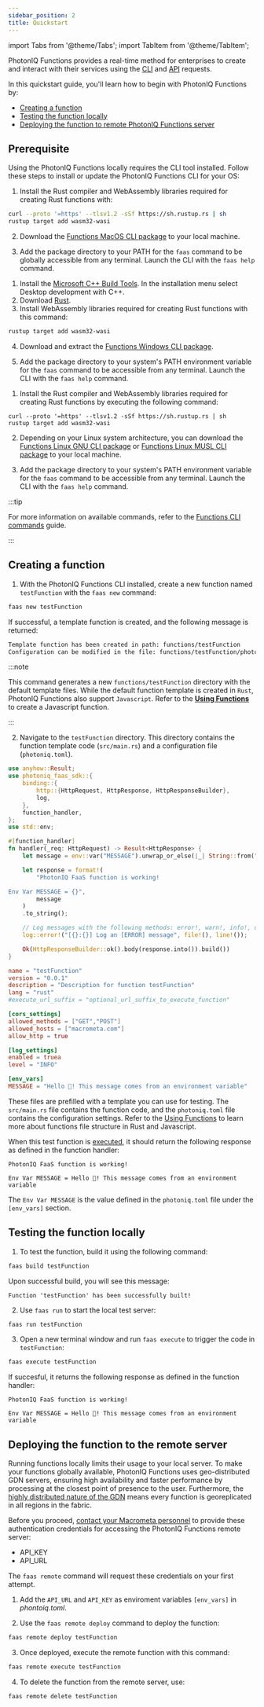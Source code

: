 ```yaml
---
sidebar_position: 2
title: Quickstart
---
```


import Tabs from '@theme/Tabs';
import TabItem from '@theme/TabItem';

PhotonIQ Functions provides a real-time method for enterprises to create and interact with their services using the [CLI](./04-faas-commands/index.md) and [API](https://www.macrometa.com/docs/apiFaas#/) requests.

In this quickstart guide, you'll learn how to begin with PhotonIQ Functions by:
- [Creating a function](#creating-a-function)
- [Testing the function locally](#testing-the-function-locally)
- [Deploying the function to remote PhotonIQ Functions server](#deploying-the-function-to-the-remote-server)

## Prerequisite

Using the PhotonIQ Functions locally requires the CLI tool installed. Follow these steps to install or update the PhotonIQ Functions CLI for your OS:


<Tabs groupId="operating-systems">

<TabItem value="MacOS" label="MacOS">

1. Install the Rust compiler and WebAssembly libraries required for creating Rust functions with:

```bash
curl --proto '=https' --tlsv1.2 -sSf https://sh.rustup.rs | sh
rustup target add wasm32-wasi
```
 2. Download the [Functions MacOS CLI package](https://macrometacorp.github.io/photoniq-faas-cli-docs/faas-1.0.0-x86_64-apple-darwin.tar.gz) to your local machine.

 3. Add the package directory to your PATH for the `faas` command to be globally accessible from any terminal. Launch the CLI with the `faas help` command.

</TabItem>

<TabItem value="Windows" label="Windows">

1. Install the [Microsoft C++ Build Tools](https://visualstudio.microsoft.com/visual-cpp-build-tools/). In the installation menu select Desktop development with C++.
2. Download [Rust](https://www.rust-lang.org/tools/install).
3. Install WebAssembly libraries required for creating Rust functions with this command:

```bash
rustup target add wasm32-wasi
```
4. Download and extract the [Functions Windows CLI package](https://macrometacorp.github.io/photoniq-faas-cli-docs/faas-1.0.0-x86_64-pc-windows-gnu.zip).

5. Add the package directory to your system's PATH environment variable for the `faas` command to be accessible from any terminal. Launch the CLI with the `faas help` command.

</TabItem>

<TabItem value="Linux" label="Linux">

1. Install the Rust compiler and WebAssembly libraries required for creating Rust functions by executing the following command:

```shell
curl --proto '=https' --tlsv1.2 -sSf https://sh.rustup.rs | sh
rustup target add wasm32-wasi
```

2. Depending on your Linux system architecture, you can download the [Functions Linux GNU CLI package](https://macrometacorp.github.io/photoniq-faas-cli-docs/faas-1.0.0-aarch64-unknown-linux-gnu.tar.gz) or [Functions Linux MUSL CLI package](https://macrometacorp.github.io/photoniq-faas-cli-docs/faas-1.0.0-x86_64-unknown-linux-musl.tar.gz) to your local machine.

3. Add the package directory to your system's PATH environment variable for the `faas` command to be accessible from any terminal. Launch the CLI with the `faas help` command.

</TabItem>

</Tabs>

:::tip

For more information on available commands, refer to the [Functions CLI commands](./04-faas-commands/index.md) guide.

:::


## Creating a function

1. With the PhotonIQ Functions CLI installed, create a new function named `testFunction`  with the `faas new` command:

```bash
faas new testFunction
```

If successful, a template function is created, and the following message is returned:

```bash
Template function has been created in path: functions/testFunction
Configuration can be modified in the file: functions/testFunction/photoniq.toml
```

:::note

This command generates a new `functions/testFunction` directory with the default template files. While the default function template is created in `Rust`, PhotonIQ Functions also support `Javascript`.  Refer to the [**Using Functions**](./03-using-functions/index.md) to create a Javascript function.

:::


2. Navigate to the `testFunction` directory. This directory contains the function template code (`src/main.rs`) and a configuration file (`photoniq.toml`).

```rs title="src/main.rs"
use anyhow::Result;
use photoniq_faas_sdk::{
    binding::{
        http::{HttpRequest, HttpResponse, HttpResponseBuilder},
        log,
    },
    function_handler,
};
use std::env;

#[function_handler]
fn handler(_req: HttpRequest) -> Result<HttpResponse> {
    let message = env::var("MESSAGE").unwrap_or_else(|_| String::from("Missing message"));

    let response = format!(
        "PhotonIQ FaaS function is working!

Env Var MESSAGE = {}",
        message
    )
    .to_string();

    // Log messages with the following methods: error!, warn!, info!, debug!, trace!
    log::error!("[{}:{}] Log an [ERROR] message", file!(), line!());

    Ok(HttpResponseBuilder::ok().body(response.into()).build())
}
```

```toml title="photoniq.toml"
name = "testFunction"
version = "0.0.1"
description = "Description for function testFunction"
lang = "rust"
#execute_url_suffix = "optional_url_suffix_to_execute_function"

[cors_settings]
allowed_methods = ["GET","POST"]
allowed_hosts = ["macrometa.com"]
allow_http = true

[log_settings]
enabled = truea
level = "INFO"

[env_vars]
MESSAGE = "Hello 👋! This message comes from an environment variable"
```

These files are prefilled with a template you can use for testing. The `src/main.rs` file contains the function code, and the `photoniq.toml` file contains the configuration settings. Refer to the [Using Functions](./03-using-functions/index.md) to learn more about functions file structure in Rust and Javascript.

When this test function is [executed](#testing-the-function-locally), it should return the following response as defined in the function handler:

```
PhotonIQ FaaS function is working!

Env Var MESSAGE = Hello 👋! This message comes from an environment variable
```

The `Env Var MESSAGE` is the value defined in the `photoniq.toml` file under the `[env_vars]` section.


## Testing the function locally

1. To test the function, build it using the following command:

```bash
faas build testFunction
```

Upon successful build, you will see this message:

```
Function 'testFunction' has been successfully built!
```

2. Use `faas run` to start the local test server:
```bash
faas run testFunction
```

3. Open a new terminal window and run `faas execute` to trigger the code in `testFunction`:

```bash
faas execute testFunction
```

If succesful, it returns the following response as defined in the function handler:

```
PhotonIQ FaaS function is working!

Env Var MESSAGE = Hello 👋! This message comes from an environment variable
```


## Deploying the function to the remote server

Running functions locally limits their usage to your local server. To make your functions globally available, PhotonIQ Functions uses geo-distributed GDN servers, ensuring high availability and faster performance by processing at the closest point of presence to the user. Furthermore, the [highly distributed nature of the GDN](https://www.macrometa.com/platform) means every function is georeplicated in all regions in the fabric. 

Before you proceed, [contact your Macrometa personnel](https://www.macrometa.com/contact/sales) to provide these authentication credentials for accessing the PhotonIQ Functions remote server:
- API_KEY
- API_URL

The `faas remote` command will request these credentials on your first attempt.

1. Add the `API_URL` and `API_KEY` as enviroment variables `[env_vars]` in _phontoiq.toml_.

2. Use the  `faas remote deploy` command to deploy the function:
```bash
faas remote deploy testFunction
```

3. Once deployed, execute the remote function with this command:
```bash
faas remote execute testFunction
```

4. To delete the function from the remote server, use:

```bash
faas remote delete testFunction
```



